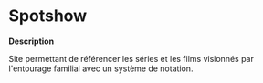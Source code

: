 # Spotshow

**Description**

Site permettant de référencer les séries et les films visionnés par l'entourage familial avec un système de notation.

